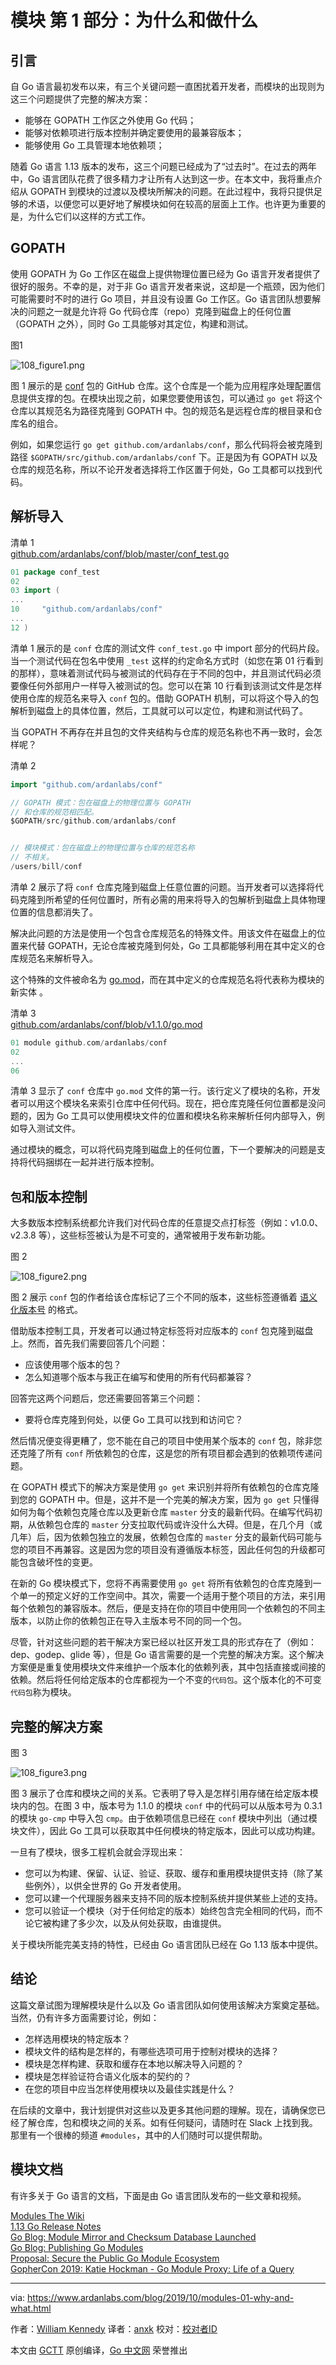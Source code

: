 # 模块 第 1 部分：为什么和做什么


## 引言

自 Go 语言最初发布以来，有三个关键问题一直困扰着开发者，而模块的出现则为这三个问题提供了完整的解决方案：

* 能够在 GOPATH 工作区之外使用 Go 代码；
* 能够对依赖项进行版本控制并确定要使用的最兼容版本；
* 能够使用 Go 工具管理本地依赖项；

随着 Go 语言 1.13 版本的发布，这三个问题已经成为了“过去时”。在过去的两年中，Go 语言团队花费了很多精力才让所有人达到这一步。在本文中，我将重点介绍从 GOPATH 到模块的过渡以及模块所解决的问题。在此过程中，我将只提供足够的术语，以便您可以更好地了解模块如何在较高的层面上工作。也许更为重要的是，为什么它们以这样的方式工作。


## GOPATH

使用 GOPATH 为 Go 工作区在磁盘上提供物理位置已经为 Go 语言开发者提供了很好的服务。不幸的是，对于非 Go 语言开发者来说，这却是一个瓶颈，因为他们可能需要时不时的进行 Go 项目，并且没有设置 Go 工作区。Go 语言团队想要解决的问题之一就是允许将 Go 代码仓库（repo）克隆到磁盘上的任何位置（GOPATH 之外），同时 Go 工具能够对其定位，构建和测试。

图1  

![108_figure1.png](https://www.ardanlabs.com/images/goinggo/108_figure1.png)

图 1 展示的是 [conf](https://github.com/ardanlabs/conf) 包的 GitHub 仓库。这个仓库是一个能为应用程序处理配置信息提供支撑的包。在模块出现之前，如果您要使用该包，可以通过 `go get` 将这个仓库以其规范名为路径克隆到 GOPATH 中。包的规范名是远程仓库的根目录和仓库名的组合。

例如，如果您运行 `go get github.com/ardanlabs/conf`，那么代码将会被克隆到路径 `$GOPATH/src/github.com/ardanlabs/conf` 下。正是因为有 GOPATH 以及仓库的规范名称，所以不论开发者选择将工作区置于何处，Go 工具都可以找到代码。


## 解析导入

清单 1  
[github.com/ardanlabs/conf/blob/master/conf_test.go](https://www.ardanlabs.com/blog/2019/10/github.com/ardanlabs/conf/blob/master/conf_test.go)

```go
01 package conf_test
02
03 import (
...
10     "github.com/ardanlabs/conf"
...
12 )
```

清单 1 展示的是 `conf` 仓库的测试文件 `conf_test.go` 中 import 部分的代码片段。当一个测试代码在包名中使用 `_test` 这样的约定命名方式时（如您在第 01 行看到的那样），意味着测试代码与被测试的代码存在于不同的包中，并且测试代码必须要像任何外部用户一样导入被测试的包。您可以在第 10 行看到该测试文件是怎样使用仓库的规范名来导入 `conf` 包的。借助 GOPATH 机制，可以将这个导入的包解析到磁盘上的具体位置，然后，工具就可以可以定位，构建和测试代码了。

当 GOPATH 不再存在并且包的文件夹结构与仓库的规范名称也不再一致时，会怎样呢？

清单 2  
```go
import "github.com/ardanlabs/conf"

// GOPATH 模式：包在磁盘上的物理位置与 GOPATH 
// 和仓库的规范相匹配。
$GOPATH/src/github.com/ardanlabs/conf


// 模块模式：包在磁盘上的物理位置与仓库的规范名称
// 不相关。
/users/bill/conf
```

清单 2 展示了将 `conf` 仓库克隆到磁盘上任意位置的问题。当开发者可以选择将代码克隆到所希望的任何位置时，所有必需的用来将导入的包解析到磁盘上具体物理位置的信息都消失了。

解决此问题的方法是使用一个包含仓库规范名的特殊文件。用该文件在磁盘上的位置来代替 GOPATH，无论仓库被克隆到何处，Go 工具都能够利用在其中定义的仓库规范名来解析导入。

这个特殊的文件被命名为 [go.mod](https://golang.org/cmd/go/#hdr-The_go_mod_file)，而在其中定义的仓库规范名将代表称为模块的新实体 。

清单 3  
[github.com/ardanlabs/conf/blob/v1.1.0/go.mod](https://www.ardanlabs.com/blog/2019/10/github.com/ardanlabs/conf/blob/v1.1.0/go.mod)

```go
01 module github.com/ardanlabs/conf
02
...
06
```

清单 3 显示了 `conf` 仓库中 `go.mod` 文件的第一行。该行定义了模块的名称，开发者可以用这个模块名来索引仓库中任何代码。现在，把仓库克隆任何位置都是没问题的，因为 Go 工具可以使用模块文件的位置和模块名称来解析任何内部导入，例如导入测试文件。

通过模块的概念，可以将代码克隆到磁盘上的任何位置，下一个要解决的问题是支持将代码捆绑在一起并进行版本控制。


## `包`和版本控制

大多数版本控制系统都允许我们对代码仓库的任意提交点打标签（例如：v1.0.0、v2.3.8 等），这些标签被认为是不可变的，通常被用于发布新功能。

图 2  

![108_figure2.png](https://www.ardanlabs.com/images/goinggo/108_figure2.png)

图 2 展示 `conf` 包的作者给该仓库标记了三个不同的版本，这些标签遵循着 [语义化版本号](https://semver.org/) 的格式。

借助版本控制工具，开发者可以通过特定标签将对应版本的 `conf` 包克隆到磁盘上。然而，首先我们需要回答几个问题：

* 应该使用哪个版本的包？
* 怎么知道哪个版本与我正在编写和使用的所有代码都兼容？

回答完这两个问题后，您还需要回答第三个问题：
* 要将仓库克隆到何处，以便 Go 工具可以找到和访问它？

然后情况便变得更糟了，您不能在自己的项目中使用某个版本的 `conf` 包，除非您还克隆了所有 `conf` 所依赖包的仓库，这是您的所有项目都会遇到的依赖项传递问题。

在 GOPATH 模式下的解决方案是使用 `go get` 来识别并将所有依赖包的仓库克隆到您的 GOPATH 中。但是，这并不是一个完美的解决方案，因为 `go get` 只懂得如何为每个依赖包克隆仓库以及更新仓库 `master` 分支的最新代码。在编写代码初期，从依赖包仓库的 `master` 分支拉取代码或许没什么大碍。但是，在几个月（或几年）后，因为依赖包独立的发展，依赖包仓库的 `master` 分支的最新代码可能与您的项目不再兼容。这是因为您的项目没有遵循版本标签，因此任何包的升级都可能包含破坏性的变更。

在新的 Go 模块模式下，您将不再需要使用 `go get` 将所有依赖包的仓库克隆到一个单一的预定义好的工作空间中。其次，需要一个适用于整个项目的方法，来引用每个依赖包的兼容版本。然后，便是支持在你的项目中使用同一个依赖包的不同主版本，以防止你的依赖包正在导入主版本号不同的同一个包。

尽管，针对这些问题的若干解决方案已经以社区开发工具的形式存在了（例如：dep、godep、glide 等），但是 Go 语言需要的是一个完整的解决方案。这个解决方案便是重复使用模块文件来维护一个版本化的依赖列表，其中包括直接或间接的依赖。然后将任何给定版本的仓库都视为一个不变的`代码包`。这个版本化的不可变`代码包`称为模块。


## 完整的解决方案

图 3

![108_figure3.png](https://www.ardanlabs.com/images/goinggo/108_figure3.png)

图 3 展示了仓库和模块之间的关系。它表明了导入是怎样引用存储在给定版本模块内的包。在图 3 中，版本号为 1.1.0 的模块 `conf` 中的代码可以从版本号为 0.3.1 的模块 `go-cmp` 中导入包 `cmp`。由于依赖项信息已经在 `conf` 模块中列出（通过模块文件），因此 Go 工具可以获取其中任何模块的特定版本，因此可以成功构建。

一旦有了模块，很多工程机会就会浮现出来：

* 您可以为构建、保留、认证、验证、获取、缓存和重用模块提供支持（除了某些例外），以供全世界的 Go 开发者使用。
* 您可以建一个代理服务器来支持不同的版本控制系统并提供某些上述的支持。
* 您可以验证一个模块（对于任何给定的版本）始终包含完全相同的代码，而不论它被构建了多少次，以及从何处获取，由谁提供。

关于模块所能完美支持的特性，已经由 Go 语言团队已经在 Go 1.13 版本中提供。


## 结论

这篇文章试图为理解模块是什么以及 Go 语言团队如何使用该解决方案奠定基础。当然，仍有许多方面需要讨论，例如：

* 怎样选用模块的特定版本？
* 模块文件的结构是怎样的，有哪些选项可用于控制对模块的选择？
* 模块是怎样构建、获取和缓存在本地以解决导入问题的？
* 模块是怎样验证符合语义化版本的契约的？
* 在您的项目中应当怎样使用模块以及最佳实践是什么？

在后续的文章中，我计划提供对这些以及更多其他问题的理解。现在，请确保您已经了解仓库，包和模块之间的关系。如有任何疑问，请随时在 Slack 上找到我。那里有一个很棒的频道 `#modules`，其中的人们随时可以提供帮助。


## 模块文档

有许多关于 Go 语言的文档，下面是由 Go 语言团队发布的一些文章和视频。

[Modules The Wiki](https://github.com/golang/go/wiki/Modules)  
[1.13 Go Release Notes](https://golang.org/doc/go1.13#modules)  
[Go Blog: Module Mirror and Checksum Database Launched](https://blog.golang.org/module-mirror-launch)  
[Go Blog: Publishing Go Modules](https://blog.golang.org/publishing-go-modules)  
[Proposal: Secure the Public Go Module Ecosystem](https://go.googlesource.com/proposal/+/master/design/25530-sumdb.md)  
[GopherCon 2019: Katie Hockman - Go Module Proxy: Life of a Query](https://www.youtube.com/watch?v=KqTySYYhPUE) 


---

via: https://www.ardanlabs.com/blog/2019/10/modules-01-why-and-what.html

作者：[William Kennedy](https://www.ardanlabs.com/)
译者：[anxk](https://github.com/anxk)
校对：[校对者ID](https://github.com/校对者ID)

本文由 [GCTT](https://github.com/studygolang/GCTT) 原创编译，[Go 中文网](https://studygolang.com/) 荣誉推出
